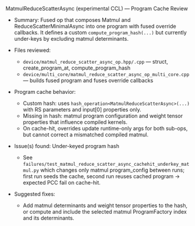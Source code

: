 MatmulReduceScatterAsync (experimental CCL) — Program Cache Review

- Summary: Fused op that composes Matmul and ReduceScatterMinimalAsync into one program with fused override callbacks.
  It defines a custom `compute_program_hash(...)` but currently under-keys by excluding matmul determinants.

- Files reviewed:
  - `device/matmul_reduce_scatter_async_op.hpp/.cpp` — struct, create_program_at, compute_program_hash
  - `device/multi_core/matmul_reduce_scatter_async_op_multi_core.cpp` — builds fused program and fuses override callbacks

- Program cache behavior:
  - Custom hash: uses `hash_operation<MatmulReduceScatterAsync>(...)` with RS parameters and input[0] properties only.
  - Missing in hash: matmul program configuration and weight tensor properties that influence compiled kernels.
  - On cache-hit, overrides update runtime-only args for both sub-ops, but cannot correct a mismatched compiled matmul.

- Issue(s) found: Under-keyed program hash
  - See `failures/test_matmul_reduce_scatter_async_cachehit_underkey_matmul.py` which changes only matmul program_config
    between runs; first run seeds the cache, second run reuses cached program → expected PCC fail on cache-hit.

- Suggested fixes:
  - Add matmul determinants and weight tensor properties to the hash, or compute and include the selected matmul
    ProgramFactory index and its determinants.
